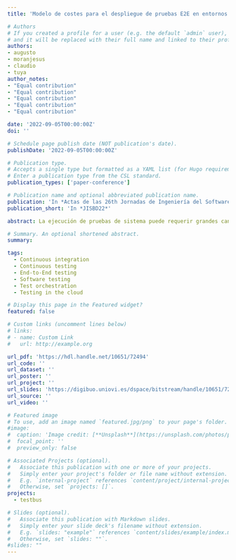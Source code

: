 ```yaml
---
title: 'Modelo de costes para el despliegue de pruebas E2E en entornos Cloud'

# Authors
# If you created a profile for a user (e.g. the default `admin` user), write the username (folder name) here
# and it will be replaced with their full name and linked to their profile.
authors:
- augusto
- moranjesus
- claudio
- tuya
author_notes:
- "Equal contribution"
- "Equal contribution"
- "Equal contribution"
- "Equal contribution"
- "Equal contribution"

date: '2022-09-05T00:00:00Z'
doi: ''

# Schedule page publish date (NOT publication's date).
publishDate: '2022-09-05T00:00:00Z'

# Publication type.
# Accepts a single type but formatted as a YAML list (for Hugo requirements).
# Enter a publication type from the CSL standard.
publication_types: ['paper-conference']

# Publication name and optional abbreviated publication name.
publication: 'In *Actas de las 26th Jornadas de Ingeniería del Software y Bases de Datos, Santiago de Compostela, Spain*' 
publication_short: 'In *JISBD22*'

abstract: La ejecución de pruebas de sistema puede requerir grandes cantidades de recursos físico-lógicos al necesitar todo el sistema para su ejecución. Ejecu-tarlas en la infraestructura potencialmente limitada y escalable del Cloud, permite obtener un mejor coste, eligiendo entre las distintas infraestructuras disponibles. No  obstante,  es  habitual  que  la  ejecución  de  las  pruebas  no  use  totalmente  los  objetos contratados por lo que no todo el coste es usado. En este trabajo se detalla un modelo de coste que tiene en cuenta los recursos que requieren las pruebas de sistema en el Cloud. El modelo divide el coste de la infraestructura (el coste de los objetos contratados) en el coste del plan de ejecución (el coste de los distintos recursos  requeridos  por  las  pruebas)  y  sobresuscripción (el  coste  de  la  infraes-tructura que no utilizada).  Con el modelo se pueden comparar diferentes combi-naciones de objetos en el Cloud, no solo con el coste de la infraestructura (con-tratado) sino que se puede elegir que objetos se contratan y cómo se usan aten-diendo al coste del plan de ejecución (usado) y de sobresuscripción (no usado).

# Summary. An optional shortened abstract.
summary: 

tags: 
  - Continuous integration
  - Continuous testing
  - End-to-End testing
  - Software testing
  - Test orchestration
  - Testing in the cloud

# Display this page in the Featured widget?
featured: false

# Custom links (uncomment lines below)
# links:
# - name: Custom Link
#   url: http://example.org

url_pdf: 'https://hdl.handle.net/10651/72494'
url_code: ''
url_dataset: ''
url_poster: ''
url_project: ''
url_slides: 'https://digibuo.uniovi.es/dspace/bitstream/handle/10651/72494/2022_09_JISBD22_RETORCH_Presentation.pdf?sequence=4&isAllowed=y'
url_source: ''
url_video: ''

# Featured image
# To use, add an image named `featured.jpg/png` to your page's folder.
#image:
#  caption: 'Image credit: [**Unsplash**](https://unsplash.com/photos/pLCdAaMFLTE)'
#  focal_point: ''
#  preview_only: false

# Associated Projects (optional).
#   Associate this publication with one or more of your projects.
#   Simply enter your project's folder or file name without extension.
#   E.g. `internal-project` references `content/project/internal-project/index.md`.
#   Otherwise, set `projects: []`.
projects:
  - testbus

# Slides (optional).
#   Associate this publication with Markdown slides.
#   Simply enter your slide deck's filename without extension.
#   E.g. `slides: "example"` references `content/slides/example/index.md`.
#   Otherwise, set `slides: ""`.
#slides: ""
---
```



